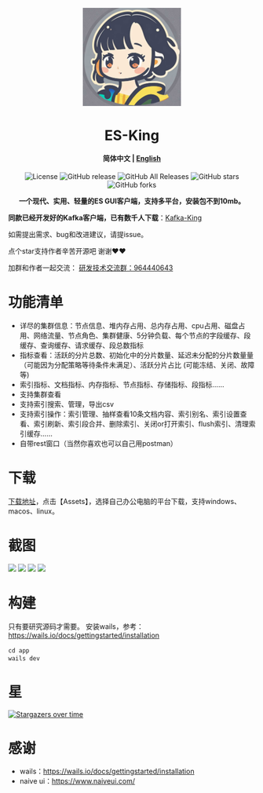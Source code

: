 <p align="center">
  <img src="app/build/appicon.png" alt="图片标题" width="200">
</p>
<h1 align="center">ES-King </h1>
<h4 align="center"><strong>简体中文</strong> | <a href="https://github.com/Bronya0/ES-King/blob/wails/readme-en.md">English</a></h4>

<div align="center">

![License](https://img.shields.io/github/license/Bronya0/ES-King)
![GitHub release](https://img.shields.io/github/release/Bronya0/ES-King)
![GitHub All Releases](https://img.shields.io/github/downloads/Bronya0/ES-King/total)
![GitHub stars](https://img.shields.io/github/stars/Bronya0/ES-King)
![GitHub forks](https://img.shields.io/github/forks/Bronya0/ES-King)

<strong>一个现代、实用、轻量的ES GUI客户端，支持多平台，安装包不到10mb。</strong>


</div>

**同款已经开发好的Kafka客户端，已有数千人下载**：[Kafka-King](https://github.com/Bronya0/Kafka-King)

如需提出需求、bug和改进建议，请提issue。

点个star支持作者辛苦开源吧 谢谢❤❤

加群和作者一起交流： <a target="_blank" href="https://qm.qq.com/cgi-bin/qm/qr?k=pDqlVFyLMYEEw8DPJlRSBN27lF8qHV2v&jump_from=webapi&authKey=Wle/K0ARM1YQWlpn6vvfiZuMedy2tT9BI73mUvXVvCuktvi0fNfmNR19Jhyrf2Nz">研发技术交流群：964440643</a>


# 功能清单
- 详尽的集群信息：节点信息、堆内存占用、总内存占用、cpu占用、磁盘占用、网络流量、节点角色、集群健康、5分钟负载、每个节点的字段缓存、段缓存、查询缓存、请求缓存、段总数指标
- 指标查看：活跃的分片总数、初始化中的分片数量、延迟未分配的分片数量量（可能因为分配策略等待条件未满足）、活跃分片占比 (可能冻结、关闭、故障等)
- 索引指标、文档指标、内存指标、节点指标、存储指标、段指标……
- 支持集群查看
- 支持索引搜索、管理，导出csv
- 支持索引操作：索引管理、抽样查看10条文档内容、索引别名、索引设置查看、索引刷新、索引段合并、删除索引、关闭or打开索引、flush索引、清理索引缓存……
- 自带rest窗口（当然你喜欢也可以自己用postman）

# 下载
[下载地址](https://github.com/Bronya0/ES-King/releases)，点击【Assets】，选择自己办公电脑的平台下载，支持windows、macos、linux。


# 截图
![](docs/snap/1.png)
![](docs/snap/3.png)
![](docs/snap/4.png)
![](docs/snap/5.png)




# 构建
只有要研究源码才需要。
安装wails，参考：https://wails.io/docs/gettingstarted/installation
```
cd app 
wails dev
```

# 星
[![Stargazers over time](https://starchart.cc/Bronya0/ES-King.svg)](https://starchart.cc/Bronya0/ES-King)


# 感谢
- wails：https://wails.io/docs/gettingstarted/installation
- naive ui：https://www.naiveui.com/
